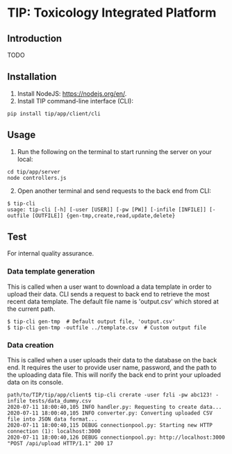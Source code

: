 # TIP: Toxicology Integrated Platform

## Introduction
TODO

## Installation

1. Install NodeJS: https://nodejs.org/en/.
2. Install TIP command-line interface (CLI):
```
pip install tip/app/client/cli
```

## Usage

1. Run the following on the terminal to start running the server on your local:
```
cd tip/app/server
node controllers.js
```
2. Open another terminal and send requests to the back end from CLI:
```
$ tip-cli
usage: tip-cli [-h] [-user [USER]] [-pw [PW]] [-infile [INFILE]] [-outfile [OUTFILE]] {gen-tmp,create,read,update,delete}

```

## Test

For internal quality assurance.

### Data template generation

This is called when a user want to download a data template in order to upload their data. CLI sends a request to back end to retrieve the most recent data template. The default file name is 'output.csv' which stored at the current path.

```console
$ tip-cli gen-tmp  # Default output file, 'output.csv'
$ tip-cli gen-tmp -outfile ../template.csv  # Custom output file
```

### Data creation

This is called when a user uploads their data to the database on the back end. It requires the user to provide user name, password, and the path to the uploading data file. This will norify the back end to print your uploaded data on its console.

```console
path/to/TIP/tip/app/client$ tip-cli crerate -user fzli -pw abc123! -infile tests/data_dummy.csv
2020-07-11 18:00:40,105 INFO handler.py: Requesting to create data...
2020-07-11 18:00:40,105 INFO converter.py: Converting uploaded CSV file into JSON data format...
2020-07-11 18:00:40,115 DEBUG connectionpool.py: Starting new HTTP connection (1): localhost:3000
2020-07-11 18:00:40,126 DEBUG connectionpool.py: http://localhost:3000 "POST /api/upload HTTP/1.1" 200 17
```
